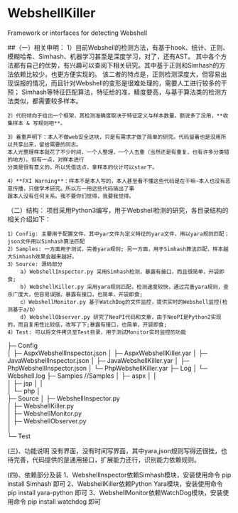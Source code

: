 # WebshellKiller
Framework or interfaces for detecting Webshell

##（一）相关申明：
	1）目前Webshell的检测方法，有基于hook、统计、正则、模糊哈希、Simhash、机器学习甚至是深度学习，对了，还有AST。
	其中各个方法都有自己的优势，有兴趣可以查阅下相关研究。其中基于正则和Simhash的方法依赖比较少，也更方便实现的。
	该二者的特点是，正则检测深度大，但容易出现误报的情况，而且针对Webshell的变形是很难处理的，需要人工进行较多的干预；
	Simhash等特征匹配算法，特征给的准，精度要高，与基于算法类的检测方法类似，都需要较多样本。

	2）代码倾向于给出一个框架，其检测准确度取决于特征定义与样本数量，额说多了没用，**收集样本 & 写规则吧**。

	3）着重声明下：本人不做web安全这块，只是有需求才做了简单的研究。代码留着也是没用所以共享出来，留给需要的同志。
	本人光整理样本就花了不少时间，一个人整理，一个人去重（当然还是有重复，也有许多分类错的地方）。但有一点，对样本进行
	分类是很有意义的，所以凭借这点，拿样本的伙计可以star下。

	4）**FXI Warning**：样本不是本人写的，本人甚至看不懂这些代码是在干嘛~本人也没有恶意传播，只做学术研究。所以万一用这些代码搞出了事
	跟本人没有任何关系。我不要你们觉得，我要我觉得。

（二）结构：
	项目采用Python3编写，用于Webshell检测的研究，各目录结构的相关介绍如下：

	1）Config: 主要用于配置文件，其中yar文件为定义特征的yara文件，用以yara规则匹配；json文件用以Simhash算法匹配
	2）Samples: 一方面用于测试，完善yara规则; 另一方面，用于Simhash算法匹配，样本越大Simhash效果会越来越好。
	3）Source: 源码部分
		a) WebshellInspector.py 采用Simhash检测，暴露有接口，而且很简单，开袋即食;
		b) WebshellKiller.py 采用yara规则匹配，检测速度较快，通过完善yara规则，查杀广度大，但容易误报。暴露有接口，也简单，开袋即食;
		c）WebshellMonitor.py 基于WatchDog的文件监控，提供实时的Webshell监控(检测基于a/b）
		d) WebshellObserver.py 研究了NeoPI代码和文章，由于NeoPI是Python2实现的，而且复用性比较低，改写了下;暴露有接口，也简单，开袋即食;
	4）Test: 可以将文件拷贝至Test目录，用于测试Monitor实时监控的功能

├─ Config     
│    ├─ AspxWebshellInspector.json
│    ├─ AspxWebshellKiller.yar
│    ├─ JavaWebshellInspector.json
│    ├─ JavaWebshellKiller.yar
│    ├─ PhpWebshellInspector.json
│    └─ PhpWebshellKiller.yar
├─ Log
│    └─ Webshell.log
├─ Samples    //Samples
│    ├─ aspx
│    │    
│    ├─ jsp
│    │    
│    └─ php
│           
├─ Source
│    ├─ WebshellInspector.py  
│    ├─ WebshellKiller.py     
│    ├─ WebshellMonitor.py 	  
│    ├─ WebshellObserver.py  
│    
└─ Test 

(三)、功能说明
	没有界面，没有时间写界面，其中yara,json规则写得还很挫，也待完善，代码提供的是通用接口，扩展能力还行，识别能力依赖规则。

(四)、依赖部分及装
	1、WebshellInspector依赖Simhash模块，安装使用命令 pip install Simhash 即可
	2、WebshellKiller依赖Python Yara模块，安装使用命令 pip install yara-python 即可
	3、WebshellMonitor依赖WatchDog模块，安装使用命令 pip install watchdog 即可
       
